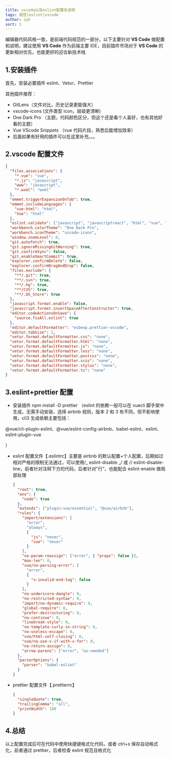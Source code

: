 ```yaml
---
title: vscode以及eslint配置及说明
tags: 规范|eslint|vscode
author: zyh
sort: 1
---
```


编辑器代码风格一致，是前端代码规范的一部分，以下主要针对 **VS Code** 做配置和说明，建议使用 **VS Code** 作为前端主要 IDE，目前插件市场对于 **VS Code** 的更新相对优先，也能更好的迎合新技术栈

## 1.安装插件

首先，安装必要插件 eslint、Vetur、Prettier

其他插件推荐：

- GitLens（文件对比，历史记录更能强大）
- vscode-icons (文件类型 icon，层级更清晰)
- One Dark Pro （主题，代码颜色区分，但这个还是看个人喜好，也有其他好看的主题）
- Vue VScode Snippets （vue 代码片段，熟悉后能增加效率）
- 后面如果有好用的插件可以在这里补充。。。

## 2.vscode 配置文件

```json
{
  "files.associations": {
    "*.vue": "vue",
    "*.js": "javascript",
    "www": "javascript",
    "*.wxml": "wxml"
  },
  "emmet.triggerExpansionOnTab": true,
  "emmet.includeLanguages": {
    "vue-html": "html",
    "Vue": "html"
  },
  "eslint.validate": ["javascript", "javascriptreact", "html", "vue", "typescript", "typescriptreact"],
  "workbench.colorTheme": "One Dark Pro",
  "workbench.iconTheme": "vscode-icons",
  "window.zoomLevel": 0,
  "git.autofetch": true,
  "git.ignoreMissingGitWarning": true,
  "git.confirmSync": false,
  "git.enableSmartCommit": true,
  "explorer.confirmDelete": false,
  "explorer.confirmDragAndDrop": false,
  "files.exclude": {
    "**/.git": true,
    "**/.svn": true,
    "**/.hg": true,
    "**/CVS": true,
    "**/.DS_Store": true
  },
  "javascript.format.enable": false,
  "javascript.format.insertSpaceAfterConstructor": true,
  "editor.codeActionsOnSave": {
    "source.fixAll.eslint": true
  },
  "editor.defaultFormatter": "esbenp.prettier-vscode",
  "editor.tabSize": 2,
  "vetur.format.defaultFormatter.css": "none",
  "vetur.format.defaultFormatter.html": "none",
  "vetur.format.defaultFormatter.js": "none",
  "vetur.format.defaultFormatter.less": "none",
  "vetur.format.defaultFormatter.postcss": "none",
  "vetur.format.defaultFormatter.scss": "none",
  "vetur.format.defaultFormatter.stylus": "none",
  "vetur.format.defaultFormatter.ts": "none"
}
```

## 3.eslint+prettier 配置

- 安装插件 npm install -D prettier （eslint 的依赖一般可以在 vuecli 脚手架中生成，无需手动安装，选择 airbnb 规则，版本 2 和 3 有不同，但不影响使用，cli3 生成依赖主要包括：

@vue/cli-plugin-eslint、@vue/eslint-config-airbnb、babel-eslint、eslint、eslint-plugin-vue

）

- eslint 配置文件【.eslintrc】主要是 airbnb 的默认配置+个人配置，后期如过相对严格的限制无法通过，可以使用/_ eslint-disable _/ 或 // eslint-disable-line，前者针对注释下方的代码，后者针对”行“，也能配合 eslint-enable 做局部处理

  ```json
  {
    "root": true,
    "env": {
      "node": true
    },
    "extends": ["plugin:vue/essential", "@vue/airbnb"],
    "rules": {
      "import/extensions": [
        "error",
        "always",
        {
          "js": "never",
          "vue": "never"
        }
      ],
      "no-param-reassign": ["error", { "props": false }],
      "max-len": 0,
      "vue/no-parsing-error": [
        "error",
        {
          "x-invalid-end-tag": false
        }
      ],
      "no-underscore-dangle": 0,
      "no-restricted-syntax": 0,
      "import/no-dynamic-require": 0,
      "global-require": 0,
      "prefer-destructuring": 0,
      "no-continue": 0,
      "linebreak-style": 0,
      "no-template-curly-in-string": 0,
      "no-useless-escape": 0,
      "vue/html-self-closing": 0,
      "vue/no-use-v-if-with-v-for": 0,
      "no-return-assign": 0,
      "arrow-parens": ["error", "as-needed"]
    },
    "parserOptions": {
      "parser": "babel-eslint"
    }
  }
  ```

* prettier 配置文件【.prettierrc】

  ```json
  {
    "singleQuote": true,
    "trailingComma": "all",
    "printWidth": 180
  }
  ```

## 4.总结

以上配置完成后可在代码中使用快捷键格式化代码，或者 ctrl+s 保存自动格式化，前者通过 prettier，后者检查 eslint 规范且格式化
